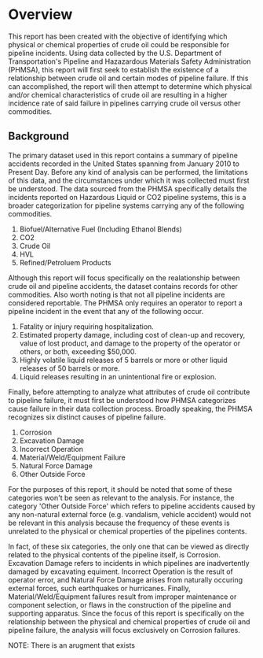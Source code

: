 # Overview


This report has been created with the objective of identifying which physical or chemical properties of crude oil could be responsible for pipeline incidents. Using data collected by the U.S. Department of Transportation's Pipeline and Hazazardous Materials Safety Administration (PHMSA), this report will first seek to establish the existence of a relationship between crude oil and certain modes of pipeline failure. If this can accomplished, the report will then attempt to determine which physical and/or chemical characteristics of crude oil are resulting in a higher incidence rate of said failure in pipelines carrying crude oil versus other commodities. 

## Background 

The primary dataset used in this report contains a summary of pipeline accidents recorded in the United States spanning from January 2010 to Present Day. Before any kind of analysis can be performed, the limitations of this data, and the circumstances under which it was collected must first be understood. The data sourced from the PHMSA specifically details the incidents reported on Hazardous Liquid or CO2 pipeline systems, this is a broader categorization for pipeline systems carrying any of the following commodities. 

1) Biofuel/Alternative Fuel (Including Ethanol Blends)
2) CO2
3) Crude Oil
4) HVL
5) Refined/Petroluem Products

Although this report will focus specifically on the realationship between crude oil and pipeline accidents, the dataset contains records for other commodities. Also worth noting is that not all pipeline incidents are considered reportable. The PHMSA only requires an operator to report a pipeline incident in the event that any of the following occur. 

1) Fatality or injury requiring hospitalization.
2) Estimated property damage, including cost of clean-up and recovery, value of lost product, and damage to the property of the operator or others, or        both, exceeding $50,000.
3) Highly volatile liquid releases of 5 barrels or more or other liquid releases of 50 barrels or more.
4) Liquid releases resulting in an unintentional fire or explosion.

Finally, before attempting to analyze what attributes of crude oil contribute to pipeline failure, it must first be understood how PHMSA categorizes cause failure in their data collection process. Broadly speaking, the PHMSA recognizes six distinct causes of pipeline failure.

1) Corrosion 
2) Excavation Damage
3) Incorrect Operation
4) Material/Weld/Equipment Failure
5) Natural Force Damage
6) Other Outside Force

For the purposes of this report, it should be noted that some of these categories won't be seen as relevant to the analysis. For instance, the category 'Other Outside Force' which refers to pipeline accidents caused by any non-natural external force (e.g. vandalism, vehicle accident) would not be relevant in this analysis because the frequency of these events is unrelated to the physical or chemical properties of the pipelines contents. 

In fact, of these six categories, the only one that can be viewed as directly related to the physical contents of the pipeline itself, is Corrosion. Excavation Damage refers to incidents in which pipelines are inadvertently damaged by excavating equiment. Incorrect Operation is the result of operator error, and Natural Force Damage arises from naturally occuring external forces, such earthquakes or hurricanes. Finally, Material/Weld/Equipment failures result from improper maintenance or component selection, or flaws in the construction of the pipeline and supporting apparatus. Since the focus of this report is specifically on the relationship between the physical and chemical properties of crude oil and pipeline failure, the analysis will focus exclusively on Corrosion failures. 

NOTE: There is an arugment that exists 




